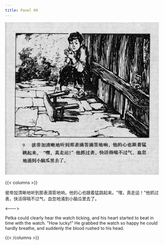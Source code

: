 ```yaml
---
title: Panel 09
---
```


 ![biao page](./../../../images/biao/seifert0726_biao_0013_009.jpg)

{{< columns >}}

彼帝加清晰地听到那表滴答地响，他的心也跟着猛跳起来。"嘿，真走运！"他抓过表，快活得喘不过气，血忽地涌到小脑瓜里去了。

<--->

Petka could clearly hear the watch ticking, and his heart started to beat in time with the watch. "How lucky!" He grabbed the watch so happy he could hardly breathe, and suddenly the blood rushed to his head.

{{< /columns >}}